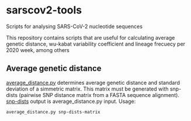 # sarscov2-tools
Scripts for analysing SARS-CoV-2 nucleotide sequences

This repository contains scripts that are useful for calculating average genetic distance, wu-kabat variability coefficient and lineage frecuecy per 2020 week, among others

## Average genetic distance
[average_distance.py](https://github.com/mlarjim/sarscov2-tools/blob/main/average_distance.py/) determines average genetic distance and standard deviation of a simmetric matrix. This matrix must be generated with snp-dists (pairwise SNP distance matrix from a FASTA sequence alignment). [snp-dists](https://github.com/tseemann/snp-dists) output is average_distance.py input.
Usage:

```
average_distance.py snp-dists-matrix
```

